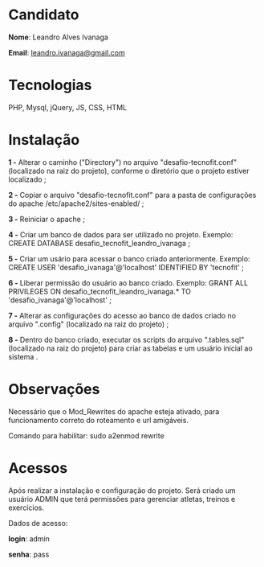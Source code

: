 # Candidato
**Nome**: Leandro Alves Ivanaga

**Email**: leandro.ivanaga@gmail.com

# Tecnologias
PHP, Mysql, jQuery, JS, CSS, HTML


# Instalação
**1 -** Alterar o caminho ("Directory") no arquivo "desafio-tecnofit.conf" (localizado na raiz do projeto), conforme o diretório que o projeto estiver localizado ;

**2 -** Copiar o arquivo "desafio-tecnofit.conf" para a pasta de configurações do apache /etc/apache2/sites-enabled/ ;

**3 -** Reiniciar o apache ;

**4 -** Criar um banco de dados para ser utilizado no projeto. Exemplo: CREATE DATABASE desafio_tecnofit_leandro_ivanaga ;  

**5 -** Criar um usário para acessar o banco criado anteriormente. Exemplo: CREATE USER 'desafio_ivanaga'@'localhost' IDENTIFIED BY 'tecnofit'  ;  

**6 -** Liberar permissão do usuário ao banco criado. Exemplo: GRANT ALL PRIVILEGES ON desafio_tecnofit_leandro_ivanaga.* TO 'desafio_ivanaga'@'localhost' ;

**7 -** Alterar as configurações do acesso ao banco de dados criado no arquivo ".config" (localizado na raiz do projeto) ;

**8 -** Dentro do banco criado, executar os scripts do arquivo ".tables.sql" (localizado na raiz do projeto) para criar as tabelas e um usuário inicial ao sistema .


# Observações
Necessário que o Mod_Rewrites do apache esteja ativado, para funcionamento correto do roteamento e url amigáveis.

Comando para habilitar: sudo a2enmod rewrite


# Acessos
Após realizar a instalação e configuração do projeto. Será criado um usuário ADMIN que terá permissões para gerenciar atletas, treinos e exercícios. 

Dados de acesso:

**login**: admin

**senha**: pass